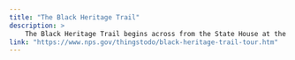 ```yaml
---
title: "The Black Heritage Trail"
description: > 
    The Black Heritage Trail begins across from the State House at the memorial to the Massachusetts 54th Regiment, of Civil War fame. The trail leads to the west side of Beacon Hill, where Boston's vibrant nineteenth-century African-American community thrived. There, fugitive slaves found support and refuge on their way to freedom, and leaders of the black community, such as Lewis Hayden, worked to support the abolitionist cause.
link: "https://www.nps.gov/thingstodo/black-heritage-trail-tour.htm"
---
```

